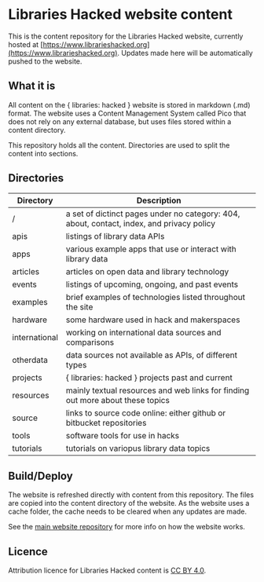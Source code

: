 Libraries Hacked website content
=====================================

This is the content repository for the Libraries Hacked website, currently hosted at [https://www.librarieshacked.org](https://www.librarieshacked.org). Updates made here will be automatically pushed to the website.

What it is
----------

All content on the { libraries: hacked } website is stored in markdown (.md) format. The website uses a Content Management System called Pico that does not rely on any external database, but uses files stored within a content directory.

This repository holds all the content. Directories are used to split the content into sections.

Directories
-----------

| Directory | Description |
| --------- | ----------- |
| / | a set of dictinct pages under no category: 404, about, contact, index, and privacy policy |
| apis | listings of library data APIs |
| apps | various example apps that use or interact with library data |
| articles | articles on open data and library technology |
| events | listings of upcoming, ongoing, and past events |
| examples | brief examples of technologies listed throughout the site |
| hardware | some hardware used in hack and makerspaces |
| international | working on international data sources and comparisons |
| otherdata | data sources not available as APIs, of different types |
| projects | { libraries: hacked } projects past and current  |
| resources | mainly textual resources and web links for finding out more about these topics |
| source | links to source code online: either github or bitbucket repositories |
| tools | software tools for use in hacks |
| tutorials | tutorials on variopus library data topics |

Build/Deploy
------------

The website is refreshed directly with content from this repository. The files are copied into the content directory of the website. As the website uses a cache folder, the cache needs to be cleared when any updates are made.

See the [main website repository](https://github.com/librarieshacked/libraries-hacked-website) for more info on how the website works.

Licence
-------

Attribution licence for Libraries Hacked content is [CC BY 4.0](https://creativecommons.org/licenses/by/4.0/).
